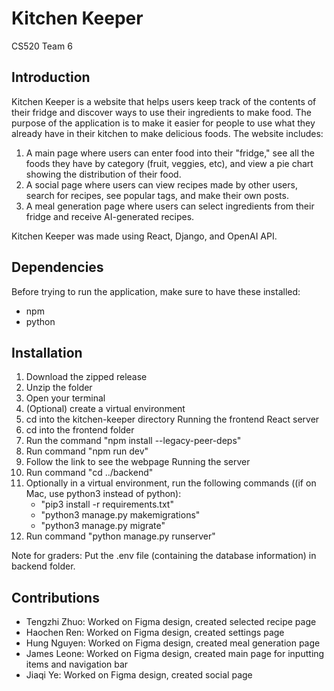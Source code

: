 # Kitchen Keeper
CS520 Team 6

## Introduction

Kitchen Keeper is a website that helps users keep track of the contents of their fridge and discover ways to use their ingredients to make food. The purpose of the application is to make it easier for people to use what they already have in their kitchen to make delicious foods. The website includes:
1. A main page where users can enter food into their "fridge," see all the foods they have by category (fruit, veggies, etc), and view a pie chart showing the distribution of their food.
2. A social page where users can view recipes made by other users, search for recipes, see popular tags, and make their own posts.
3. A meal generation page where users can select ingredients from their fridge and receive AI-generated recipes.

Kitchen Keeper was made using React, Django, and OpenAI API.

## Dependencies

Before trying to run the application, make sure to have these installed:
- npm
- python

## Installation

1. Download the zipped release
2. Unzip the folder
3. Open your terminal
4. (Optional) create a virtual environment
5. cd into the kitchen-keeper directory
Running the frontend React server
6. cd into the frontend folder
7. Run the command "npm install --legacy-peer-deps"
8. Run command "npm run dev"
9. Follow the link to see the webpage
Running the server
10. Run command "cd ../backend"
11. Optionally in a virtual environment, run the following commands ((if on Mac, use python3 instead of python):
      - "pip3 install -r requirements.txt"
      - "python3 manage.py makemigrations"
      - "python3 manage.py migrate"
13. Run command "python manage.py runserver"

Note for graders: Put the .env file (containing the database information) in backend folder.

## Contributions
- Tengzhi Zhuo: Worked on Figma design, created selected recipe page
- Haochen Ren: Worked on Figma design, created settings page
- Hung Nguyen: Worked on Figma design, created meal generation page
- James Leone: Worked on Figma design, created main page for inputting items and navigation bar
- Jiaqi Ye: Worked on Figma design, created social page
